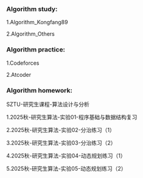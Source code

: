 ### Algorithm study: 

1.Algorithm_Kongfang89

2.Algorithm_Others

### Algorithm practice: 

1.Codeforces

2.Atcoder

### Algorithm homework:

SZTU-研究生课程-算法设计与分析

1.2025秋-研究生算法-实验01-程序基础与数据结构复习

2.2025秋-研究生算法-实验02-分治练习（1）

3.2025秋-研究生算法-实验03-分治练习（2）

4.2025秋-研究生算法-实验04-动态规划练习（1）

5.2025秋-研究生算法-实验05-动态规划练习（2）
